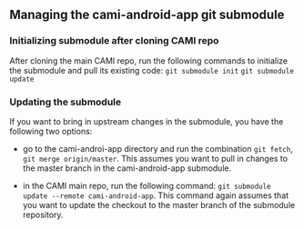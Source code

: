 ## Managing the cami-android-app git submodule

### Initializing submodule after cloning CAMI repo

After cloning the main CAMI repo, run the following commands to initialize the submodule and pull its existing code:
`git submodule init`
`git submodule update`

### Updating the submodule
If you want to bring in upstream changes in the submodule, you have the following two options:
  - go to the cami-androi-app directory and run the combination `git fetch`, `git merge origin/master`. This assumes
  you want to pull in changes to the master branch in the cami-android-app submodule.

  - in the CAMI main repo, run the following command: `git submodule update --remote cami-android-app`. This command again assumes
  that you want to update the checkout to the master branch of the submodule repository.
